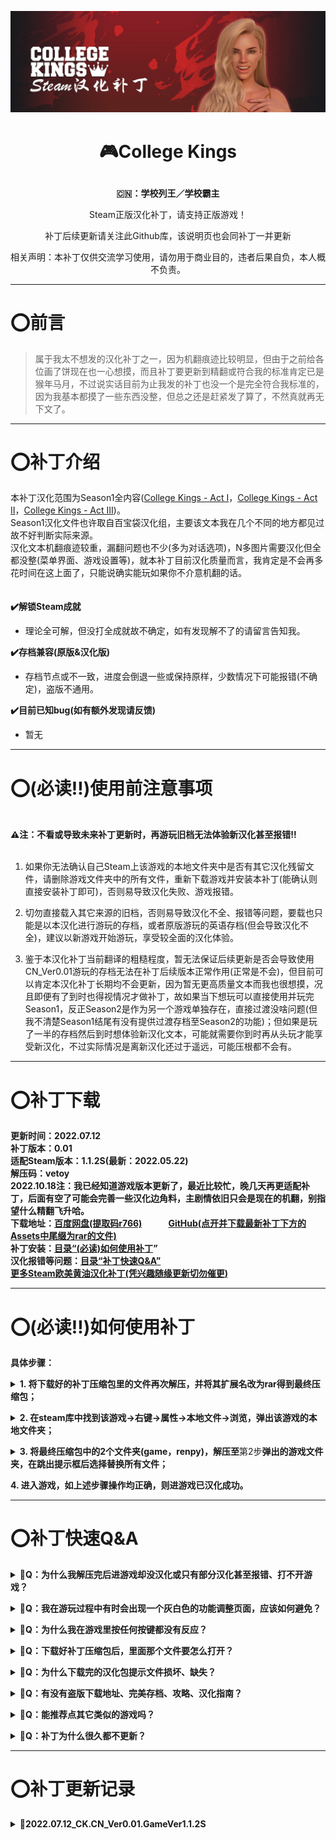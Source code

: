 ![image](https://github.com/Vetoyi/CN_Patch.College_Kings/blob/main/%E5%B0%81%E9%9D%A2(College%20Kings).jpg)
# <p align="center">:video_game:College Kings</p>
**<p align="center">:cn:：学校列王／学校霸主</p>**
<p align="center">Steam正版汉化补丁，请支持正版游戏！</p>
<p align="center">补丁后续更新请关注此Github库，该说明页也会同补丁一并更新</p>
<p align="center">相关声明：本补丁仅供交流学习使用，请勿用于商业目的，违者后果自负，本人概不负责。</p>

***

# :o:前言
> 属于我太不想发的汉化补丁之一，因为机翻痕迹比较明显，但由于之前给各位画了饼现在也一心想摸，而且补丁要更新到精翻或符合我的标准肯定已是猴年马月，不过说实话目前为止我发的补丁也没一个是完全符合我标准的，因为我基本都摸了一些东西没整，但总之还是赶紧发了算了，不然真就再无下文了。

***

# :o:补丁介绍
本补丁汉化范围为Season1全内容([College Kings - Act I](https://store.steampowered.com/app/1463120)，[College Kings - Act II](https://store.steampowered.com/app/1624520)，[College Kings - Act III](https://store.steampowered.com/app/1732640))。
<br>Season1汉化文件也许取自百宝袋汉化组，主要该文本我在几个不同的地方都见过故不好判断实际来源。
<br>汉化文本机翻痕迹较重，漏翻问题也不少(多为对话选项)，N多图片需要汉化但全都没整(菜单界面、游戏设置等)，就本补丁目前汉化质量而言，我肯定是不会再多花时间在这上面了，只能说确实能玩如果你不介意机翻的话。
<br><br><br>
**:heavy_check_mark:解锁Steam成就**
- 理论全可解，但没打全成就故不确定，如有发现解不了的请留言告知我。

**:heavy_check_mark:存档兼容(原版&汉化版)**
- 存档节点或不一致，进度会倒退一些或保持原样，少数情况下可能报错(不确定)，盗版不通用。

**:heavy_check_mark:目前已知bug(如有额外发现请反馈)**
- 暂无

***

# :o:(必读:bangbang:)使用前注意事项
<br>**:warning:注：不看或导致未来补丁更新时，再游玩旧档无法体验新汉化甚至报错:bangbang:**<br>
<br>
1. 如果你无法确认自己Steam上该游戏的本地文件夹中是否有其它汉化残留文件，请删除游戏文件夹中的所有文件，重新下载游戏并安装本补丁(能确认则直接安装补丁即可)，否则易导致汉化失败、游戏报错。

2. 切勿直接载入其它来源的旧档，否则易导致汉化不全、报错等问题，要载也只能是以本汉化进行游玩的存档，或者原版游玩的英语存档(但会导致汉化不全)，建议以新游戏开始游玩，享受较全面的汉化体验。

3. 鉴于本汉化补丁当前翻译的粗糙程度，暂无法保证后续更新是否会导致使用CN_Ver0.01游玩的存档无法在补丁后续版本正常作用(正常是不会)，但目前可以肯定本汉化补丁长期均不会更新，因为暂无更高质量文本而我也很想摸，况且即便有了到时也得视情况才做补丁，故如果当下想玩可以直接使用并玩完Season1，反正Season2是作为另一个游戏单独存在，直接过渡没啥问题(但我不清楚Season1结尾有没有提供过渡存档至Season2的功能)；但如果是玩了一半的存档然后到时想体验新汉化文本，可能就需要你到时再从头玩才能享受新汉化，不过实际情况是离新汉化还过于遥远，可能压根都不会有。

***

# :o:补丁下载
**更新时间：2022.07.12
<br>补丁版本：0.01
<br>适配Steam版本：1.1.2S(最新：2022.05.22)
<br>解压码：vetoy
<br>2022.10.18注：我已经知道游戏版本更新了，最近比较忙，晚几天再更适配补丁，后面有空了可能会完善一些汉化边角料，主剧情依旧只会是现在的机翻，别指望什么精翻飞升哈。
<br>下载地址：[百度网盘(提取码r766)](https://pan.baidu.com/s/1pA3wYfljY8nyPFzo72aBmA)　　　[GitHub(点开并下载最新补丁下方的Assets中尾缀为rar的文件)](https://github.com/Vetoyi/CN_Patch.College_Kings/releases)
<br>补丁安装：[目录“(必读)如何使用补丁](https://github.com/Vetoyi/CN_Patch.College_Kings#o必读bangbang如何使用补丁)”
<br>汉化报错等问题：[目录“补丁快速Q&A”](https://github.com/Vetoyi/CN_Patch.College_Kings#o补丁快速qa)
<br>[更多Steam欧美黄油汉化补丁(凭兴趣随缘更新切勿催更)](https://github.com/Vetoyi/CN_Patch.RenPy_Games)**

***

# :o:(必读:bangbang:)如何使用补丁
**具体步骤：**

**<details><summary>1. 将下载好的补丁压缩包里的文件再次解压，并将其扩展名改为rar得到最终压缩包；</summary>**
>下图仅为举例，请结合实际根据补丁汉化的游戏进行调整
> ![image](https://github.com/Vetoyi/CN_Patch.Being_A_DIK/blob/main/(%E5%BF%85%E8%AF%BB%E2%80%BC%EF%B8%8F)%E5%A6%82%E4%BD%95%E4%BD%BF%E7%94%A8%E8%A1%A5%E4%B8%81/01.jpg)
> ![image](https://github.com/Vetoyi/CN_Patch.Being_A_DIK/blob/main/(%E5%BF%85%E8%AF%BB%E2%80%BC%EF%B8%8F)%E5%A6%82%E4%BD%95%E4%BD%BF%E7%94%A8%E8%A1%A5%E4%B8%81/02.jpg)</details>

**<details><summary>2. 在steam库中找到该游戏→右键→属性→本地文件→浏览，弹出该游戏的本地文件夹；</summary>**
>下图仅为举例，请结合实际根据补丁汉化的游戏进行调整
> <br>![image](https://github.com/Vetoyi/CN_Patch.Being_A_DIK/blob/main/(%E5%BF%85%E8%AF%BB%E2%80%BC%EF%B8%8F)%E5%A6%82%E4%BD%95%E4%BD%BF%E7%94%A8%E8%A1%A5%E4%B8%81/03.jpg)
> ![image](https://github.com/Vetoyi/CN_Patch.Being_A_DIK/blob/main/(%E5%BF%85%E8%AF%BB%E2%80%BC%EF%B8%8F)%E5%A6%82%E4%BD%95%E4%BD%BF%E7%94%A8%E8%A1%A5%E4%B8%81/04.jpg)</details>

**<details><summary>3. 将最终压缩包中的2个文件夹(game，renpy)，解压至**第2步**弹出的游戏文件夹，在跳出提示框后选择替换所有文件；</summary>**
>下图仅为举例，请结合实际根据补丁汉化的游戏进行调整
> ![image](https://github.com/Vetoyi/CN_Patch.Being_A_DIK/blob/main/(%E5%BF%85%E8%AF%BB%E2%80%BC%EF%B8%8F)%E5%A6%82%E4%BD%95%E4%BD%BF%E7%94%A8%E8%A1%A5%E4%B8%81/05.jpg)
</details>

**4. 进入游戏，如上述步骤操作均正确，则进游戏已汉化成功。**

***

# :o:补丁快速Q&A
**<details><summary>:red_circle:Q：为什么我解压完后进游戏却没汉化或只有部分汉化甚至报错、打不开游戏？</summary>**
> :green_circle:A：确认是否完成以下所有操作，如果全部都做到却还不行，再留言反馈：
> 1. 根据[目录“(必读)如何使用补丁”](https://github.com/Vetoyi/CN_Patch.College_Kings#o必读bangbang如何使用补丁)正确解压最新汉化补丁，别把文件放错位置，否则你可能会报错连游戏都打不开；
> 
> 2. 如果你无法确认自己Steam上该游戏的本地文件夹中是否有其它汉化残留文件，请删除该游戏文件夹中的所有文件，重新下载游戏并安装本补丁(能确认则直接安装补丁即可)；
>>下图仅为举例，请结合实际根据补丁汉化的游戏进行调整
>>![image](https://github.com/Vetoyi/CN_Patch.Being_A_DIK/blob/main/%E8%A1%A5%E4%B8%81%E5%BF%AB%E9%80%9FQ%26A/01.jpg)
> 3. 以上步骤均完成后，则应已有汉化，如为第一次使用本汉化补丁，切勿直接载入其它来源的旧档，否则易导致汉化不全、报错等问题，要载也只能是以本汉化进行游玩的存档，或者原版游玩的英语存档(但会导致汉化不全)，建议以新游戏开始游玩，享受较全面的汉化体验。</details>

**<details><summary>:red_circle:Q：我在游玩过程中有时会出现一个灰白色的功能调整页面，应该如何避免？</summary>**
> :green_circle:A：确保你没有开启大写锁定及中文输入法，要是开了大写锁定再按`“g”键`就会进功能页(`“Shift+g”键`也会)，这里通常是用来调整画面渲染方式的，如果你的游戏画面时常卡顿滞留，就可以在这里进行调试；但如果你并不需要而只是误进，那么每次一进到该页面就请直接点击下方的`“返回游戏/Return”键`退出该页面。
> 通常只需要关闭大写锁定就能避免该问题，但如果还是不行，请试着重复按几遍`“Shift”键`或`“Shift+Tab”键`，或者按一遍`“Shift+g”键`也可以，在这之后再按`“g”键`应该就正常了。
>> ![image](https://github.com/Vetoyi/CN_Patch.Being_A_DIK/blob/main/%E8%A1%A5%E4%B8%81%E5%BF%AB%E9%80%9FQ%26A/04.jpg)</details>

**<details><summary>:red_circle:Q：为什么我在游戏里按任何按键都没有反应？</summary>**
> :green_circle:A：你可能开启了中文输入法，请将其关闭并切换保持在英语键盘(如下图所示，没有请自行百度)；如果你没有也不愿意装英语键盘，请试着把你的输入法状态调整为英语，再进游戏也许能正常按按键键，但如果不行请花时间研究一下英语键盘。
>> ![image](https://github.com/Vetoyi/CN_Patch.Being_A_DIK/blob/main/%E8%A1%A5%E4%B8%81%E5%BF%AB%E9%80%9FQ%26A/03.jpg)</details>

**<details><summary>:red_circle:Q：下载好补丁压缩包后，里面那个文件要怎么打开？</summary>**
> :green_circle:A：百度“如何更改文件扩展名”，学会之后将下载好的补丁压缩包里的文件的扩展名改为rar，并对其再次解压得到最终压缩包；如果你连压缩包都打不开，请百度并下载个压缩包软件。</details>

**<details><summary>:red_circle:Q：为什么下载完的汉化包提示文件损坏、缺失？</summary>**
> :green_circle:A：说明你下载的过程或者电脑环境有问题，可能是杀毒软件等因素，需要你自行研究，我也无能为力。</details>

**<details><summary>:red_circle:Q：有没有盗版下载地址、完美存档、攻略、汉化指南？</summary>**
> :green_circle:A：没有别问，我只分享汉化补丁。</details>

**<details><summary>:red_circle:Q：能推荐点其它类似的游戏吗？</summary>**
> :green_circle:A：这个还是交给评论区的各位推荐吧，大家的黄油阅历肯定比我要丰富。</details>

**<details><summary>:red_circle:Q：补丁为什么很久都不更新？</summary>**
> :green_circle:A：摸鱼善哉，请勿催更，我不会保证有什么更新速度或者后续更新，甚至可能以后游戏出新版本导致补丁无法适配了我都不会更新，但既然现在能玩就抓紧好好享乐吧！</details>

***

# :o:补丁更新记录
**<details><summary>:beginner:2022.07.12_CK.CN_Ver0.01.GameVer1.1.2S</summary>**
- 首次发布补丁</details>
